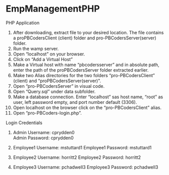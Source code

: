 # EmpManagementPHP
PHP Application

1. After downloading, extract file to your desired location. The file contains a proPBCodersClient (client) folder and pro-PBCodersServer(server) folder. 
2. Run the wamp server.
3. Open “localhost” on your browser.
4. Click on “Add a Virtual Host”
5. Make a Virtual host with name “pbcodersserver” and in absolute path, enter the path of the proPBCodersServer folder extracted earlier.
6. Make two Alias directories for the two folders “pro-PBCodersClient” (client) and “proPBCodersServer(server)".
7. Open “pro-PBCodersServer” in visual code.
8. Open “Query.sql” under data subfolder.
9. Make a database connection. Enter “localhost” sas host name, “root” as user, left password empty, and port number default (3306).
10. Open localhost on the browser click on the “pro-PBCodersClient” alias.
11. Open “pro-PBCoders-login.php”.


Login Credentials 
1. Admin Username: cprydden0  
   Admin Password: cprydden0
   
2. Employee1 Username: mstuttard1 
   Employee1 Password: mstuttard1

3. Employee2 Username: horritt2 
   Employee2 Password: horritt2

4. Employee3 Username: pchadwell3 
   Employee3 Password: pchadwell3

